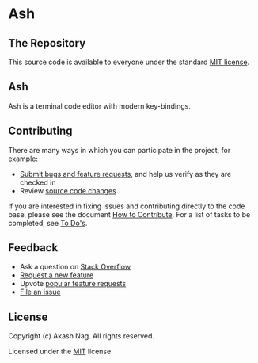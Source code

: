 # Ash

## The Repository

This source code is available to everyone under the standard [MIT license](https://github.com/akashnag/ash/blob/master/LICENSE.md).

## Ash

Ash is a terminal code editor with modern key-bindings.

## Contributing

There are many ways in which you can participate in the project, for example:

* [Submit bugs and feature requests](https://github.com/akashnag/ash/issues), and help us verify as they are checked in
* Review [source code changes](https://github.com/akashnag/ash/pulls)

If you are interested in fixing issues and contributing directly to the code base, please see the document [How to Contribute](CONTRIBUTING.md). For a list of tasks to be completed, see [To Do's](TASKLIST.md).

## Feedback

* Ask a question on [Stack Overflow](https://stackoverflow.com)
* [Request a new feature](CONTRIBUTING.md)
* Upvote [popular feature requests](https://github.com/akashnag/ash/issues?q=is%3Aopen+is%3Aissue+label%3Afeature-request+sort%3Areactions-%2B1-desc)
* [File an issue](https://github.com/akashnag/ash/issues)

## License

Copyright (c) Akash Nag. All rights reserved.

Licensed under the [MIT](LICENSE.md) license.